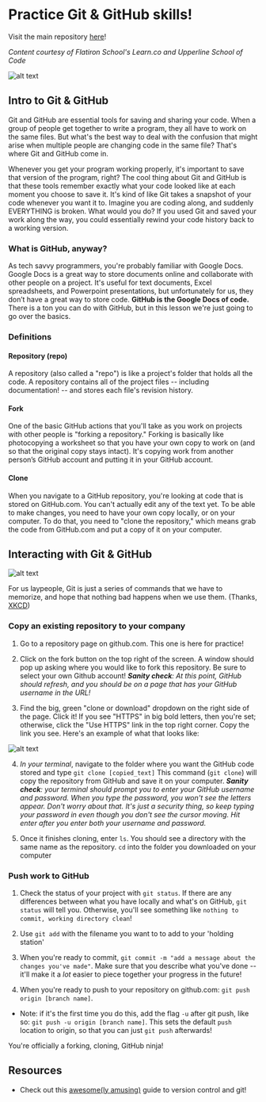 # Practice Git & GitHub skills!

Visit the main repository [here](https://github.com/alemosie/github-practice)!

*Content courtesy of Flatiron School's Learn.co and Upperline School of Code*

![alt text](https://pando-assets.s3.amazonaws.com/uploads/2013/07/screen-shot-2013-07-08-at-4-17-49-pm.png "OctoCat, the GitHub mascot")


## Intro to Git & GitHub

Git and GitHub are essential tools for saving and sharing your code. When a group of people get together to write a program, they all have to work on the same files. But what's the best way to deal with the confusion that might arise when multiple people are changing code in the same file? That's where Git and GitHub come in.

Whenever you get your program working properly, it's important to save that version of the program, right? The cool thing about Git and GitHub is that these tools remember exactly what your code looked like at each moment you choose to save it. It's kind of like Git takes a snapshot of your code whenever you want it to. Imagine you are coding along, and suddenly EVERYTHING is broken. What would you do? If you used Git and saved your work along the way, you could essentially rewind your code history back to a working version.

### What is GitHub, anyway?

As tech savvy programmers, you're probably familiar with Google Docs. Google Docs is a great way to store documents online and collaborate with other people on a project. It's useful for text documents, Excel spreadsheets, and Powerpoint presentations, but unfortunately for us, they don’t have a great way to store code. **GitHub is the Google Docs of code.** There is a ton you can do with GitHub, but in this lesson we're just going to go over the basics.

### Definitions

#### Repository (repo)

A repository (also called a "repo") is like a project's folder that holds all the code. A repository contains all of the project files -- including documentation! -- and stores each file's revision history.

#### Fork

One of the basic GitHub actions that you'll take as you work on projects with other people is "forking a repository." Forking is basically like photocopying a worksheet so that you have your own copy to work on (and so that the original copy stays intact). It's copying work from another person’s GitHub account and putting it in your GitHub account.

#### Clone
When you navigate to a GitHub repository, you're looking at code that is stored on GitHub.com. You can't actually edit any of the text yet. To be able to make changes, you need to have your own copy locally, or on your computer. To do that, you need to "clone the repository," which means grab the code from GitHub.com and put a copy of it on your computer.


## Interacting with Git & GitHub

![alt text](https://imgs.xkcd.com/comics/git.png "We're all in this boat together" )

For us laypeople, Git is just a series of commands that we have to memorize, and hope that nothing bad happens when we use them. (Thanks, [XKCD](https://xkcd.com/1597/))

### Copy an existing repository to your company

1. Go to a repository page on github.com. This one is here for practice!

2. Click on the fork button on the top right of the screen. A window should pop up asking where you would like to fork this repository. Be sure to select your own Github account! ***Sanity check**: At this point, GitHub should refresh, and you should be on a page that has your GitHub username in the URL!*

3. Find the big, green "clone or download" dropdown on the right side of the page. Click it! If you see "HTTPS" in big bold letters, then you're set; otherwise, click the "Use HTTPS" link in the top right corner. Copy the link you see. Here's an example of what that looks like:

![alt text](https://help.github.com/assets/images/help/repository/remotes-url.png "Clone a repo")

4. *In your terminal*, navigate to the folder where you want the GitHub code stored and type `git clone [copied_text]` This command (`git clone`) will copy the repository from GitHub and save it on your computer. ***Sanity check**: your terminal should prompt you to enter your GitHub username and password. When you type the password, you won't see the letters appear. Don't worry about that. It's just a security thing, so keep typing your password in even though you don't see the cursor moving. Hit enter after you enter both your username and password.*

5. Once it finishes cloning, enter `ls`. You should see a directory with the same name as the repository. `cd` into the folder you downloaded on your computer

### Push work to GitHub

1. Check the status of your project with `git status`. If there are any differences between what you have locally and what's on GitHub, `git status` will tell you. Otherwise, you'll see something like `nothing to commit, working directory clean`!

2. Use `git add` with the filename you want to to add to your 'holding station'

3. When you're ready to commit, `git commit -m "add a message about the changes you've made"`. Make sure that you describe what you've done -- it'll make it a *lot* easier to piece together your progress in the future!

4. When you're ready to push to your repository on github.com: `git push origin [branch name]`.
  - Note: if it's the first time you do this, add the flag `-u` after git push, like so: `git push -u origin [branch name]`. This sets the default `push` location to origin, so that you can just `git push` afterwards!

You're officially a forking, cloning, GitHub ninja!


## Resources

- Check out this [awesome(ly amusing)](http://bloggytoons.com/posts/2013/10/10/git-kitchen-wchef-ramsay) guide to version control and git!
